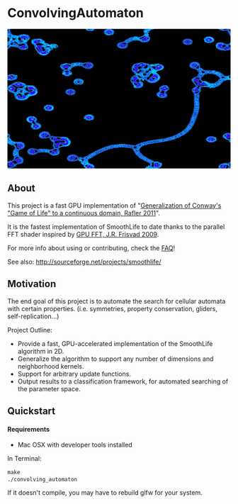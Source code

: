 # ConvolvingAutomaton

[![screenshot](https://raw.githubusercontent.com/dantreiman/convolving-automaton/master/screenshots/fullscreen_1.png)](https://www.youtube.com/watch?v=wZWhZQOS9uU)

## About
This project is a fast GPU implementation of "[Generalization of Conway's "Game of Life" to a continuous domain, Rafler 2011](http://arxiv.org/abs/1111.1567)".

It is the fastest implementation of SmoothLife to date thanks to the parallel FFT shader inspired by [GPU FFT, J.R. Frisvad 2009](http://www2.compute.dtu.dk/pubdb/views/publication_details.php?id=5771).

For more info about using or contributing, check the [FAQ](https://github.com/dantreiman/convolving-automaton/wiki/FAQ)!

See also: http://sourceforge.net/projects/smoothlife/

## Motivation

The end goal of this project is to automate the search for cellular automata with certain properties.
(i.e. symmetries, property conservation, gliders, self-replication...)

Project Outline:
* Provide a fast, GPU-accelerated implementation of the SmoothLife algorithm in 2D.
* Generalize the algorithm to support any number of dimensions and neighborhood kernels.
* Support for arbitrary update functions.
* Output results to a classification framework, for automated searching of the parameter space.

## Quickstart

#### Requirements
* Mac OSX with developer tools installed

In Terminal:

    make
    ./convolving_automaton

If it doesn't compile, you may have to rebuild glfw for your system.
